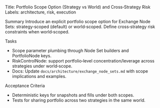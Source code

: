 Title: Portfolio Scope Option (Strategy vs World) and Cross‑Strategy Risk
Labels: architecture, risk, execution

Summary
Introduce an explicit portfolio scope option for Exchange Node Sets: strategy‑scoped (default) or world‑scoped. Define cross‑strategy risk constraints when world‑scoped.

Tasks
- Scope parameter plumbing through Node Set builders and PortfolioNode keys.
- RiskControlNode: support portfolio‑level concentration/leverage across strategies under world‑scope.
- Docs: Update `docs/architecture/exchange_node_sets.md` with scope implications and examples.

Acceptance Criteria
- Deterministic keys for snapshots and fills under both scopes.
- Tests for sharing portfolio across two strategies in the same world.

